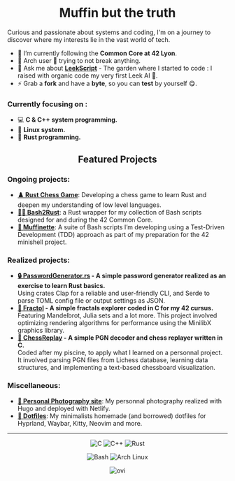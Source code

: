 # <h1 align="center">**Muffin but the truth**</h1>

<p>Curious and passionate about systems and coding, I'm on a journey to discover where my interests lie in the vast world of tech.</p>

- 🌱 I’m currently following the **Common Core at 42 Lyon**.
- 🔧 Arch user 🔨 trying to not break anything.
- 💬 Ask me about **[LeekScript](https://leekwars.com/encyclopedia/en/LeekScript)** - The garden where I started to code : I raised with organic code my very first Leek AI 🥬.
- ⚡ Grab a **fork** and have a **byte**, so you can **test** by yourself 😋.

### Currently focusing on :

- 💻 **C & C++ system programming.**
- 🐧 **Linux system.**
- 🦀 **Rust programming.**

<h2 align="center">Featured Projects</h2>

### Ongoing projects:

- <strong><a href="https://github.com/LeMuffinMan/ChessGame">**♟️ Rust Chess Game**</a></strong>: Developing a chess game to learn Rust and deepen my understanding of low level languages.
- <strong><a href="https://github.com/LeMuffinMan/bash2rust">**📜🦀 Bash2Rust**</a></strong>: a Rust wrapper for my collection of Bash scripts designed for and during the 42 Common Core.
- <strong><a href="https://github.com/LeMuffinMan/Muffinette">🧁 **Muffinette**</a></strong>: A suite of Bash scripts I’m developing using a Test-Driven Development (TDD) approach as part of my preparation for the 42 minishell project.



### Realized projects:
<ul>
    <li><strong><a href="https://github.com/LeMuffinMan/PasswordGenerator.rs">🔒 PasswordGenerator.rs</a> - A simple password generator realized as an exercise to learn Rust basics. </strong></li> 
Using crates Clap for a reliable and user-friendly CLI, and Serde to parse TOML config file or output settings as JSON.
    <li><strong><a href="https://github.com/LeMuffinMan/fract-ol">💫 Fractol</a> - A simple fractals explorer coded in C for my 42 cursus.</strong></li>
    Featuring Mandelbrot, Julia sets and a lot more. This project involved optimizing rendering algorithms for performance using the MinilibX graphics library.
    <li><strong><a href="https://github.com/LeMuffinMan/ChessReplay">🔁 ChessReplay</a> - A simple PGN decoder and chess replayer written in C.</strong></li>
Coded after my piscine, to apply what I learned on a personnal project. It involved parsing PGN files from Lichess database, learning data structures, and implementing a text-based chessboard visualization.
</ul>


### Miscellaneous:
- <strong><a href="https://o-h-m.netlify.app">**📸 Personal Photography site**</a></strong>: My personnal photography realized with Hugo and deployed with Netlify.
- <strong><a href="https://github.com/LeMuffinMan/Dotfiles">**📄 Dotfiles**</a></strong>: My minimalists homemade (and borrowed) dotfiles for Hyprland, Waybar, Kitty, Neovim and more.   
---

<p align="center">
  <img src="https://img.shields.io/badge/C-00599C?style=for-the-badge&logo=c&logoColor=white" alt="C">
  <img src="https://img.shields.io/badge/C++-00599C?style=for-the-badge&logo=cplusplus&logoColor=white" alt="C++">
  <img src="https://img.shields.io/badge/Rust-000000?style=for-the-badge&logo=rust&logoColor=white" alt="Rust">

<p align="center">
  <img src="https://img.shields.io/badge/Bash-4EAA25?style=for-the-badge&logo=gnu-bash&logoColor=white" alt="Bash">
  <img src="https://img.shields.io/badge/Arch%20Linux-1793D1?style=for-the-badge&logo=archlinux&logoColor=white" alt="Arch Linux">
</p>

<p align="center">
<img src="https://github-readme-stats.vercel.app/api/top-langs?username=LeMuffinMan&show_icons=true&locale=en&layout=compact&theme=chartreuse-dark&cacheBust=1&hide=Dockerfile,HTML" alt="ovi" />
</p>
